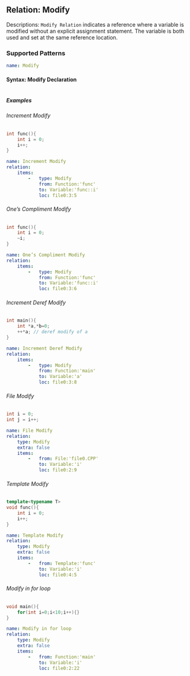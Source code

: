 ## Relation: Modify
Descriptions: `Modify Relation` indicates a reference where a variable is modified without an explicit assignment statement. The variable is both used and set at the same reference location.

### Supported Patterns
```yaml
name: Modify
```

#### Syntax: Modify Declaration
```text

```

##### Examples

######  Increment Modify
```CPP
int func(){
    int i = 0;
    i++;
}
```

```yaml
name: Increment Modify
relation:
    items:
        -   type: Modify
            from: Function:'func'
            to: Variable:'func::i'
            loc: file0:3:5
```

######  One’s Compliment Modify
```CPP
int func(){
    int i = 0;
    ~i;
}
```

```yaml
name: One’s Compliment Modify
relation:
    items:
        -   type: Modify
            from: Function:'func'
            to: Variable:'func::i'
            loc: file0:3:6
```


######  Increment Deref Modify
```CPP
int main(){
    int *a,*b=0;
    ++*a; // deref modify of a
}
```

```yaml
name: Increment Deref Modify
relation:
    items:
        -   type: Modify
            from: Function:'main'
            to: Variable:'a'
            loc: file0:3:8
```

######  File Modify
```CPP
int i = 0;
int j = i++;
```

```yaml
name: File Modify
relation:
    type: Modify
    extra: false
    items:
        -   from: File:'file0.CPP'
            to: Variable:'i'
            loc: file0:2:9
```

######  Template Modify
```CPP
template<typename T>
void func(){
    int i = 0;
    i++;
}
```

```yaml
name: Template Modify
relation:
    type: Modify
    extra: false
    items:
        -   from: Template:'func'
            to: Variable:'i'
            loc: file0:4:5
```


######  Modify in for loop
```CPP
void main(){
    for(int i=0;i<10;i++){}
}
```

```yaml
name: Modify in for loop
relation:
    type: Modify
    extra: false
    items:
        -   from: Function:'main'
            to: Variable:'i'
            loc: file0:2:22
```